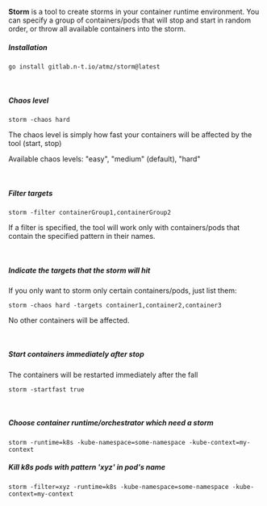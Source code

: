 **Storm** is a tool to create storms in your container runtime environment. You can specify a group of containers/pods that will stop and start in random order, or throw all available containers into the storm.

##### Installation
```
go install gitlab.n-t.io/atmz/storm@latest
```

<br />

##### Chaos level
```
storm -chaos hard 
```
The chaos level is simply how fast your containers will be affected by the tool (start, stop)

Available chaos levels: "easy", "medium" (default), "hard"

<br />

##### Filter targets
```
storm -filter containerGroup1,containerGroup2
```

If a filter is specified, the tool will work only with containers/pods that contain the specified pattern in their names.

<br />

##### Indicate the targets that the storm will hit
If you only want to storm only certain containers/pods, just list them:
```
storm -chaos hard -targets container1,container2,container3
```
No other containers will be affected.

<br />

##### Start containers immediately after stop
The containers will be restarted immediately after the fall
```
storm -startfast true
```

<br />

##### Choose container runtime/orchestrator which need a storm

```
storm -runtime=k8s -kube-namespace=some-namespace -kube-context=my-context
```

##### Kill k8s pods with pattern 'xyz' in pod's name

```
storm -filter=xyz -runtime=k8s -kube-namespace=some-namespace -kube-context=my-context
```